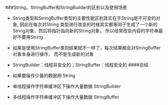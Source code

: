 ###String、StringBuffer和StringBuilder的区别以及使用场景
* String类型和StringBuffer类型的主要性能区别其实在于String是不可变的对象, 因此在每次对String
类型进行改变的时候其实都等同于生成了一个新的String对象，然后将指针指向新的String对象，
所以经常改变内容的字符串最好不要用String

* 如果是使用StringBuffer类则结果就不一样了，每次结果都会对StringBuffer对象本身进行操作，
而不是生成新的对象
* StringBuilder：线程非安全的；StringBuffer：线程安全的
####总结
* 如果要操作少量的数据用 String

* 单线程操作字符串缓冲区下操作大量数据 StringBuilder
* 多线程操作字符串缓冲区下操作大量数据 StringBuffer

